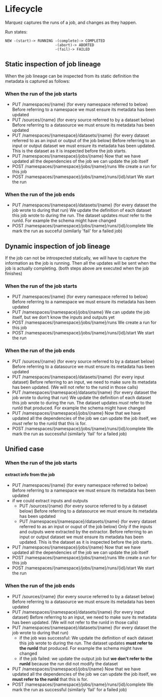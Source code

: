 <!-- SPDX-License-Identifier: Apache-2.0 -->

# Lifecycle

Marquez captures the runs of a job, and changes as they happen.

Run states:
```
NEW -(start)-> RUNNING -(complete)-> COMPLETED
                       -(abort)-> ABORTED
                       -(fail)-> FAILED
```

## Static inspection of job lineage
When the job lineage can be inspected from its static definition the metadata is captured as follows:

### When the run of the job starts
 - PUT /namespaces/{name} (for every namespace referred to below)
 Before referring to a namespace we must ensure its metadata has been updated
 - PUT /sources/{name} (for every source referred to by a dataset below)
 Before referring to a datasource we must ensure its metadata has been updated
 - PUT /namespaces/{namespace}/datasets/{name} (for every dataset referred to as an input or output of the job below)
  Before referring to an input or output dataset we must ensure its metadata has been updated. This is the dataset as it is inspected before the job starts.
 - PUT /namespaces/{namespace}/jobs/{name}
 Now that we have updated all the dependencies of the job we can update the job itself
 - POST /namespaces/{namespace}/jobs/{name}/runs
 We create a run for this job
 - POST /namespaces/{namespace}/jobs/{name}/runs/{id}/start
 We start the run

### When the run of the job ends
 - PUT /namespaces/{namespace}/datasets/{name} (for every dataset the job wrote to during that run)
  We update the definition of each dataset this job wrote to during the run. The dataset updates *must* refer to the runId. For example the schema might have changed
- POST /namespaces/{namespace}/jobs/{name}/runs/{id}/complete
 We mark the run as succeful (similarly 'fail' for a failed job)

## Dynamic inspection of job lineage
If the job can not be introspected statically, we will have to capture the information as the job is running. Then all the updates will be sent when the job is actually completing. (both steps above are executed when the job finishes)

### When the run of the job starts
 - PUT /namespaces/{name} (for every namespace referred to below)
 Before referring to a namespace we must ensure its metadata has been updated
 - PUT /namespaces/{namespace}/jobs/{name}
 We can update the job itself, but we don't know the inputs and outputs yet
 - POST /namespaces/{namespace}/jobs/{name}/runs
 We create a run for this job
 - POST /namespaces/{namespace}/jobs/{name}/runs/{id}/start
 We start the run

### When the run of the job ends
 - PUT /sources/{name} (for every source referred to by a dataset below)
 Before referring to a datasource we must ensure its metadata has been updated
 - PUT /namespaces/{namespace}/datasets/{name} (for every input dataset)
  Before referring to an input, we need to make sure its metadata has been updated. (We will not refer to the runid in those calls)
 - PUT /namespaces/{namespace}/datasets/{name} (for every dataset the job wrote to during that run)
  We update the definition of each dataset this job wrote to during the run. The dataset updates *must* refer to the runId that produced. For example the schema might have changed
 - PUT /namespaces/{namespace}/jobs/{name}
 Now that we have updated all the dependencies of the job we can update the job itself, we *must* refer to the runId that this is for.
- POST /namespaces/{namespace}/jobs/{name}/runs/{id}/complete
 We mark the run as successful (similarly 'fail' for a failed job)

## Unified case
### When the run of the job starts

#### extract info from the job
 - PUT /namespaces/{name} (for every namespace referred to below)
 Before referring to a namespace we must ensure its metadata has been updated
 - if we could extract inputs and outputs
    - PUT /sources/{name} (for every source referred to by a dataset below)
    Before referring to a datasource we must ensure its metadata has been updated
    - PUT /namespaces/{namespace}/datasets/{name} (for every dataset referred to as an input or ouput of the job below)
    Only if the inputs and outputs were extracted by the extractor.
    Before referring to an input or output dataset we must ensure its metadata has been updated. This is the dataset as it is inspected before the job starts.
 - PUT /namespaces/{namespace}/jobs/{name}
 Now that we have updated all the dependencies of the job we can update the job itself
 - POST /namespaces/{namespace}/jobs/{name}/runs
 We create a run for this job
 - POST /namespaces/{namespace}/jobs/{name}/runs/{id}/start
 We start the run

### When the run of the job ends
 - PUT /sources/{name} (for every source referred to by a dataset below)
 Before referring to a datasource we must ensure its metadata has been updated
 - PUT /namespaces/{namespace}/datasets/{name} (for every input dataset)
  Before referring to an input, we need to make sure its metadata has been updated. (We will not refer to the runId in those calls)
 - PUT /namespaces/{namespace}/datasets/{name} (for every dataset the job wrote to during that run)
   - if the job was successful:
      We update the definition of each dataset this job wrote to during the run. The dataset updates **must refer to the runId** that produced. For example the schema might have changed
   - if the job failed: we update the output job but **we don't refer to the runId** because the run did not modify the dataset
 - PUT /namespaces/{namespace}/jobs/{name}
 Now that we have updated all the dependencies of the job we can update the job itself, we **must refer to the runId** that this is for.
- POST /namespaces/{namespace}/jobs/{name}/runs/{id}/complete
 We mark the run as successful (similarly 'fail' for a failed job)
